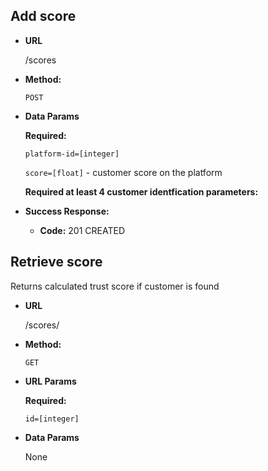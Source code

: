 **Add score**
----
* **URL**

  /scores

* **Method:**

  `POST`
  
* **Data Params**

   **Required:**
 
   `platform-id=[integer]`

   `score=[float]` - customer score on the platform

   **Required at least 4 customer identfication parameters:**

* **Success Response:**

  * **Code:** 201 CREATED

**Retrieve score**
----
  Returns calculated trust score if customer is found

* **URL**

  /scores/

* **Method:**

  `GET`
  
*  **URL Params**

   **Required:**
 
   `id=[integer]`

* **Data Params**

  None
